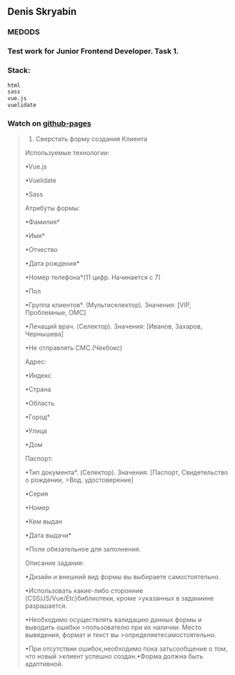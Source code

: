 ## Denis Skryabin
### MEDODS
### Test work for Junior Frontend Developer. Task 1.

### Stack:
```sh
html
sass
vue.js
vuelidate
```

### Watch on [github-pages](https://sden4.github.io/medodo_test_work_1/)

>1. Сверстать форму создания Клиента
>
>
>Используемые технологии:
>
>•Vue.js
>
>•Vuelidate
>
>•Sass
>
>
>Атрибуты формы:
>
>•Фамилия*
>
>•Имя*
>
>•Отчество 
>
>•Дата рождения*
>
>•Номер телефона*(11 цифр. Начинается с 7)
>
>•Пол
>
>•Группа клиентов*. (Мультиселектор). Значения: [VIP, Проблемные, ОМС]
>
>•Лечащий врач. (Cелектор). Значения: [Иванов, Захаров, Чернышева]
>
>•Не отправлять СМС.(Чекбокс)
>
>Адрес:
>
>•Индекс
>
>•Страна 
>
>•Область
>
>•Город*
>
>•Улица
>
>•Дом 
>
>Паспорт:
>
>•Тип документа*. (Cелектор). Значения: [Паспорт, Свидетельство о рождении, >Вод. удостоверение]
>
>•Серия 
>
>•Номер 
>
>•Кем выдан 
>
>•Дата выдачи*
>
>*Поле обязательное для заполнения.
>
>Описание задания:
>
>•Дизайн и внешний вид формы вы выбираете самостоятельно.
>
>•Использовать какие-либо сторонние (CSS/JS/Vue/Etc)библиотеки, кроме >указанных в заданиине разрашается. 
>
>•Необходимо осуществлять валидацию данных формы и выводить ошибки >пользователю при их наличии. Место выведения, формат и текст    вы >определяетесамостоятельно.
>
>•При отсутствии ошибок,необходимо пока  затьсообщение о том, что новый >клиент успешно создан.•Форма должна быть адаптивной.

<!-- 
github pages
git add dist && git commit -m "Initial dist subtree commit"
git subtree push --prefix dist origin gh-pages
 -->